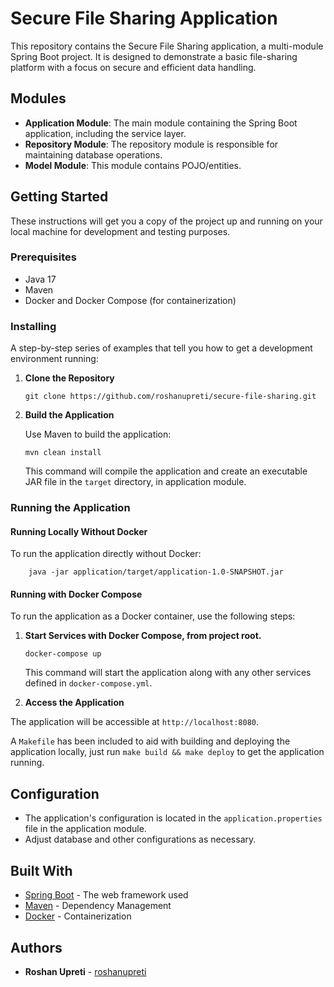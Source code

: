 # Secure File Sharing Application

This repository contains the Secure File Sharing application, a multi-module Spring Boot project. It is designed to demonstrate a basic file-sharing platform with a focus on secure and efficient data handling.

## Modules

- **Application Module**: The main module containing the Spring Boot application, including the service layer.
- **Repository Module**: The repository module is responsible for maintaining database operations.
- **Model Module**: This module contains POJO/entities.

## Getting Started

These instructions will get you a copy of the project up and running on your local machine for development and testing purposes.

### Prerequisites

- Java 17
- Maven
- Docker and Docker Compose (for containerization)

### Installing

A step-by-step series of examples that tell you how to get a development environment running:

1. **Clone the Repository**

    ```
    git clone https://github.com/roshanupreti/secure-file-sharing.git
    ```

2. **Build the Application**

   Use Maven to build the application:

    ```
    mvn clean install
    ```

   This command will compile the application and create an executable JAR file in the `target` directory, in application module.

### Running the Application

#### Running Locally Without Docker

To run the application directly without Docker:

```
    java -jar application/target/application-1.0-SNAPSHOT.jar
```


#### Running with Docker Compose

To run the application as a Docker container, use the following steps:

1. **Start Services with Docker Compose, from project root.**

    ```
    docker-compose up
    ```

   This command will start the application along with any other services defined in `docker-compose.yml`.


2. **Access the Application**

The application will be accessible at `http://localhost:8080`.

A `Makefile` has been included to aid with building and deploying the application locally, just run `make build && make deploy`
to get the application running.

## Configuration

- The application's configuration is located in the `application.properties` file in the application module.
- Adjust database and other configurations as necessary.

## Built With

- [Spring Boot](https://spring.io/projects/spring-boot) - The web framework used
- [Maven](https://maven.apache.org/) - Dependency Management
- [Docker](https://www.docker.com/) - Containerization

## Authors

- **Roshan Upreti** - [roshanupreti](https://github.com/roshanupreti)



